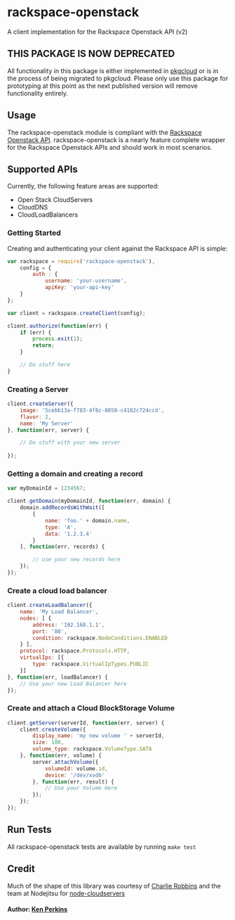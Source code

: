 # rackspace-openstack

A client implementation for the Rackspace Openstack API (v2)

## THIS PACKAGE IS NOW DEPRECATED ##

All functionality in this package is either implemented in [pkgcloud](https://github.com/nodejitsu/pkgcloud) or is in the process of being migrated to pkgcloud. Please only use this package for prototyping at this point as the next published version will remove functionality entirely.

## Usage

The rackspace-openstack module is compliant with the [Rackspace Openstack API][0]. rackspace-openstack
is a nearly feature complete wrapper for the Rackspace Openstack APIs and should work in most scenarios.

## Supported APIs

Currently, the following feature areas are supported:

- Open Stack CloudServers
- CloudDNS
- CloudLoadBalancers

### Getting Started
Creating and authenticating your client against the Rackspace API is simple:

```Javascript
var rackspace = require('rackspace-openstack'),
    config = {
        auth : {
            username: 'your-username',
            apiKey: 'your-api-key'
    }
};

var client = rackspace.createClient(config);

client.authorize(function(err) {
    if (err) {
        process.exit(1);
        return;
    }

    // Do stuff here
}
```

### Creating a Server
```Javascript
client.createServer({
    image: '5cebb13a-f783-4f8c-8058-c4182c724ccd',
    flavor: 2,
    name: 'My Server'
}, function(err, server) {

    // Do stuff with your new server
    
});

```

### Getting a domain and creating a record
```Javascript
var myDomainId = 1234567;

client.getDomain(myDomainId, function(err, domain) {
    domain.addRecordsWithWait([
        {
            name: 'foo.' + domain.name,
            type: 'A',
            data: '1.2.3.4'
        }
    ], function(err, records) {

        // use your new records here
    });
});

```

### Create a cloud load balancer
```Javascript
client.createLoadBalancer({
    name: 'My Load Balancer',
    nodes: [ {
        address: '192.168.1.1',
        port: '80',
        condition: rackspace.NodeConditions.ENABLED
    } ],
    protocol: rackspace.Protocols.HTTP,
    virtualIps: [{
        type: rackspace.VirtualIpTypes.PUBLIC
    }]
}, function(err, loadBalancer) {
    // Use your new Load Balancer here
});

```

### Create and attach a Cloud BlockStorage Volume
```Javascript
client.getServer(serverId, function(err, server) {
    client.createVolume({
        display_name: 'my new volume ' + serverId,
        size: 100,
        volume_type: rackspace.VolumeType.SATA
    }, function(err, volume) {
        server.attachVolume({
            volumeId: volume.id,
            device: '/dev/xvdb'
        }, function(err, result) {
            // Use your Volume Here
        });
    });
});
```

## Run Tests
All rackspace-openstack tests are available by running `make test`

## Credit
Much of the shape of this library was courtesy of [Charlie Robbins][1] and the team at Nodejitsu for [node-cloudservers][2]
#### Author: [Ken Perkins](http://github.com/kenperkins)

[0]: http://docs.rackspace.com/servers/api/v2/cs-devguide/content/ch_preface.html
[1]: http://github.com/indexzero
[2]: https://github.com/nodejitsu/node-cloudservers
